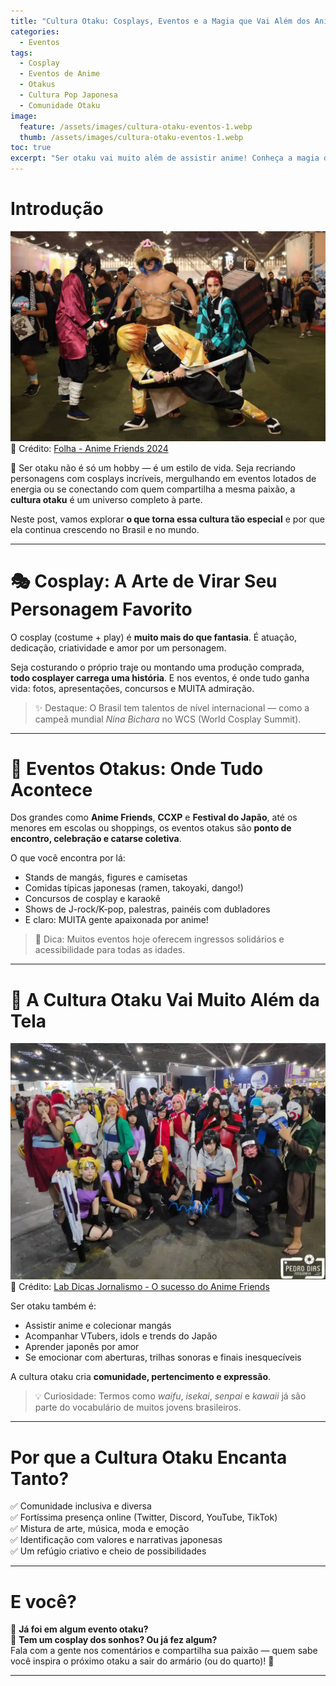 ```yaml
---
title: "Cultura Otaku: Cosplays, Eventos e a Magia que Vai Além dos Animes e Mangás"
categories:
  - Eventos
tags:
  - Cosplay
  - Eventos de Anime
  - Otakus
  - Cultura Pop Japonesa
  - Comunidade Otaku
image:
  feature: /assets/images/cultura-otaku-eventos-1.webp
  thumb: /assets/images/cultura-otaku-eventos-1.webp
toc: true
excerpt: "Ser otaku vai muito além de assistir anime! Conheça a magia dos eventos, os desafios (e brilhos) do cosplay, e o universo apaixonante da cultura pop japonesa."
---
```


# Introdução

![Cosplayers em evento de anime no Brasil.](/assets/images/cultura-otaku-eventos-1.webp)
📸 Crédito: [Folha - Anime Friends 2024](https://guia.folha.uol.com.br/passeios/2024/07/anime-friends-chega-a-20o-edicao-em-sp-com-presenca-de-vincent-martella-o-greg.shtml)

🎌 Ser otaku não é só um hobby — é um estilo de vida. Seja recriando personagens com cosplays incríveis, mergulhando em eventos lotados de energia ou se conectando com quem compartilha a mesma paixão, a **cultura otaku** é um universo completo à parte.

Neste post, vamos explorar **o que torna essa cultura tão especial** e por que ela continua crescendo no Brasil e no mundo.

---

# 🎭 Cosplay: A Arte de Virar Seu Personagem Favorito

O cosplay (costume + play) é **muito mais do que fantasia**. É atuação, dedicação, criatividade e amor por um personagem.

Seja costurando o próprio traje ou montando uma produção comprada, **todo cosplayer carrega uma história**. E nos eventos, é onde tudo ganha vida: fotos, apresentações, concursos e MUITA admiração.

> ✨ Destaque: O Brasil tem talentos de nível internacional — como a campeã mundial *Nina Bichara* no WCS (World Cosplay Summit).

---

# 🎉 Eventos Otakus: Onde Tudo Acontece

Dos grandes como **Anime Friends**, **CCXP** e **Festival do Japão**, até os menores em escolas ou shoppings, os eventos otakus são **ponto de encontro, celebração e catarse coletiva**.

O que você encontra por lá:

- Stands de mangás, figures e camisetas  
- Comidas típicas japonesas (ramen, takoyaki, dango!)  
- Concursos de cosplay e karaokê  
- Shows de J-rock/K-pop, palestras, painéis com dubladores  
- E claro: MUITA gente apaixonada por anime!

> 🎫 Dica: Muitos eventos hoje oferecem ingressos solidários e acessibilidade para todas as idades.

---

# 🗾 A Cultura Otaku Vai Muito Além da Tela

![Público animado no Anime Friends em São Paulo.](/assets/images/cultura-otaku-eventos-2.webp)  
📸 Crédito: [Lab Dicas Jornalismo - O sucesso do Anime Friends](https://labdicasjornalismo.com/noticia/1303/o-sucesso-do-anime-friends-agitou-a-cidade-de-sao-paulo)

Ser otaku também é:

- Assistir anime e colecionar mangás  
- Acompanhar VTubers, idols e trends do Japão  
- Aprender japonês por amor  
- Se emocionar com aberturas, trilhas sonoras e finais inesquecíveis  

A cultura otaku cria **comunidade, pertencimento e expressão**.

> 💡 Curiosidade: Termos como *waifu*, *isekai*, *senpai* e *kawaii* já são parte do vocabulário de muitos jovens brasileiros.

---

# Por que a Cultura Otaku Encanta Tanto?

✅ Comunidade inclusiva e diversa  
✅ Fortíssima presença online (Twitter, Discord, YouTube, TikTok)  
✅ Mistura de arte, música, moda e emoção  
✅ Identificação com valores e narrativas japonesas  
✅ Um refúgio criativo e cheio de possibilidades  

---

# E você?

🧡 **Já foi em algum evento otaku?**  
🧵 **Tem um cosplay dos sonhos? Ou já fez algum?**  
Fala com a gente nos comentários e compartilha sua paixão — quem sabe você inspira o próximo otaku a sair do armário (ou do quarto)! 🌸

---
